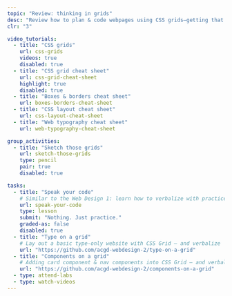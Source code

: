 ```yaml
---
topic: "Review: thinking in grids"
desc: "Review how to plan & code webpages using CSS grids—getting that code brain back in business."
clr: "3"

video_tutorials:
  - title: "CSS grids"
    url: css-grids
    videos: true
    disabled: true
  - title: "CSS grid cheat sheet"
    url: css-grid-cheat-sheet
    highlight: true
    disabled: true
  - title: "Boxes & borders cheat sheet"
    url: boxes-borders-cheat-sheet
  - title: "CSS layout cheat sheet"
    url: css-layout-cheat-sheet
  - title: "Web typography cheat sheet"
    url: web-typography-cheat-sheet

group_activities:
  - title: "Sketch those grids"
    url: sketch-those-grids
    type: pencil
    pair: true
    disabled: true

tasks:
  - title: "Speak your code"
    # Similar to the Web Design 1: learn how to verbalize with practice examples
    url: speak-your-code
    type: lesson
    submit: "Nothing. Just practice."
    graded-as: false
    disabled: true
  - title: "Type on a grid"
    # Lay out a basic type-only website with CSS Grid — and verbalize
    url: "https://github.com/acgd-webdesign-2/type-on-a-grid"
  - title: "Components on a grid"
    # Adding card component & nav components into CSS Grid — and verbalize
    url: "https://github.com/acgd-webdesign-2/components-on-a-grid"
  - type: attend-labs
  - type: watch-videos
---
```

